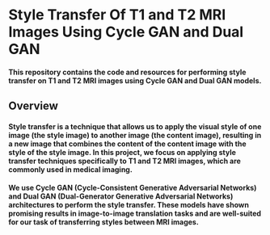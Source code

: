 # Style Transfer Of T1 and T2 MRI Images Using Cycle GAN and Dual GAN
#### This repository contains the code and resources for performing style transfer on T1 and T2 MRI images using Cycle GAN and Dual GAN models.

## Overview
#### Style transfer is a technique that allows us to apply the visual style of one image (the style image) to another image (the content image), resulting in a new image that combines the content of the content image with the style of the style image. In this project, we focus on applying style transfer techniques specifically to T1 and T2 MRI images, which are commonly used in medical imaging.

#### We use Cycle GAN (Cycle-Consistent Generative Adversarial Networks) and Dual GAN (Dual-Generator Generative Adversarial Networks) architectures to perform the style transfer. These models have shown promising results in image-to-image translation tasks and are well-suited for our task of transferring styles between MRI images.
